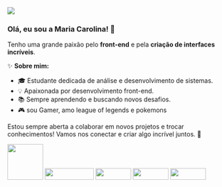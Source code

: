 
![](https://komarev.com/ghpvc/?username=oblipix&color=DEB887)


### Olá, eu sou a Maria Carolina! 👋

Tenho uma grande paixão pelo **front-end** e pela **criação de interfaces incríveis**.



✨ **Sobre mim:**
- 🎓 Estudante dedicada de análise e desenvolvimento de sistemas.
- 💡 Apaixonada por desenvolvimento front-end.
- 📚 Sempre aprendendo e buscando novos desafios.
- 🎮 sou Gamer, amo league of legends e pokemons







Estou sempre aberta a colaborar em novos projetos e trocar conhecimentos! Vamos nos conectar e criar algo incrível juntos. 🚀


<img src="https://img.shields.io/badge/react-%23f5f5f0.svg?style=for-the-badge&logo=react&logoColor=DEB887" style="width: 80px;"> <img src="https://img.shields.io/badge/javascript-%23f5f5f0.svg?style=for-the-badge&logo=javascript&logoColor=DEB887" style="width: 110px; height:26px;"> <img src="https://img.shields.io/badge/html5-%23f5f5f0.svg?style=for-the-badge&logo=html5&logoColor=DEB887" style="width: 80px; height:26px;"> <img src="https://img.shields.io/badge/css3-%23f5f5f0.svg?style=for-the-badge&logo=css3&logoColor=DEB887" style="width: 80px; height:26px"> <img src="https://img.shields.io/badge/-jest-%23f5f5f0?style=for-the-badge&logo=jest&logoColor=DEB887" style="width: 80px; height:26px">



